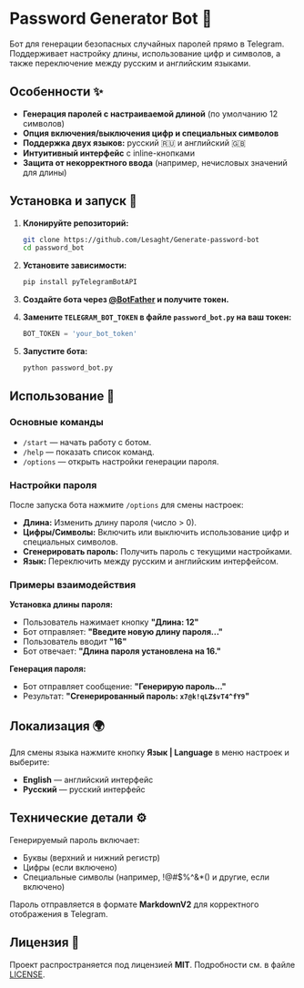 # Password Generator Bot 🤖

Бот для генерации безопасных случайных паролей прямо в Telegram. Поддерживает настройку длины, использование цифр и символов, а также переключение между русским и английским языками.


## Особенности ✨

- **Генерация паролей с настраиваемой длиной** (по умолчанию 12 символов)
- **Опция включения/выключения цифр и специальных символов**
- **Поддержка двух языков:** русский 🇷🇺 и английский 🇬🇧
- **Интуитивный интерфейс** с inline-кнопками
- **Защита от некорректного ввода** (например, нечисловых значений для длины)

## Установка и запуск 🚀

1. **Клонируйте репозиторий:**

   ```bash
   git clone https://github.com/Lesaght/Generate-password-bot
   cd password_bot
   ```

2. **Установите зависимости:**

   ```bash
   pip install pyTelegramBotAPI
   ```

3. **Создайте бота через [@BotFather](https://t.me/BotFather) и получите токен.**

4. **Замените `TELEGRAM_BOT_TOKEN` в файле `password_bot.py` на ваш токен:**

   ```python
   BOT_TOKEN = 'your_bot_token'
   ```

5. **Запустите бота:**

   ```bash
   python password_bot.py
   ```

## Использование 📝

### Основные команды

- `/start` — начать работу с ботом.
- `/help` — показать список команд.
- `/options` — открыть настройки генерации пароля.

### Настройки пароля

После запуска бота нажмите `/options` для смены настроек:

- **Длина:** Изменить длину пароля (число > 0).
- **Цифры/Символы:** Включить или выключить использование цифр и специальных символов.
- **Сгенерировать пароль:** Получить пароль с текущими настройками.
- **Язык:** Переключить между русским и английским интерфейсом.

### Примеры взаимодействия

**Установка длины пароля:**

- Пользователь нажимает кнопку **"Длина: 12"**
- Бот отправляет: **"Введите новую длину пароля..."**
- Пользователь вводит **"16"**
- Бот отвечает: **"Длина пароля установлена на 16."**

**Генерация пароля:**

- Бот отправляет сообщение: **"Генерирую пароль..."**
- Результат: **"Сгенерированный пароль: `x7@k!qLZ$vT4^fY9`"**

## Локализация 🌍

Для смены языка нажмите кнопку **Язык | Language** в меню настроек и выберите:
- **English** — английский интерфейс
- **Русский** — русский интерфейс

## Технические детали ⚙️

Генерируемый пароль включает:
- Буквы (верхний и нижний регистр)
- Цифры (если включено)
- Специальные символы (например, !@#$%^&*() и другие, если включено)

Пароль отправляется в формате **MarkdownV2** для корректного отображения в Telegram.

## Лицензия 📄

Проект распространяется под лицензией **MIT**. Подробности см. в файле [LICENSE](LICENSE).
